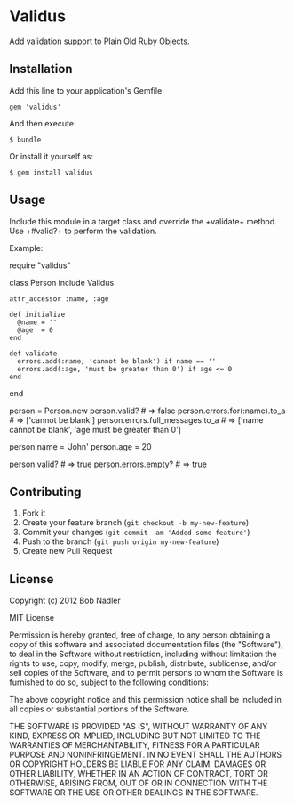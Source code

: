 # Validus

Add validation support to Plain Old Ruby Objects.

## Installation

Add this line to your application's Gemfile:

    gem 'validus'

And then execute:

    $ bundle

Or install it yourself as:

    $ gem install validus

## Usage

Include this module in a target class and override the +validate+ method. Use
+#valid?+ to perform the validation.

Example:

  require "validus"

  class Person
    include Validus

    attr_accessor :name, :age

    def initialize
      @name = ''
      @age  = 0
    end

    def validate
      errors.add(:name, 'cannot be blank') if name == ''
      errors.add(:age, 'must be greater than 0') if age <= 0
    end
  end

  person = Person.new
  person.valid?                    # => false
  person.errors.for(:name).to_a    # => ['cannot be blank']
  person.errors.full_messages.to_a # => ['name cannot be blank', 'age must be greater than 0']

  person.name = 'John'
  person.age  = 20

  person.valid?        # => true
  person.errors.empty? # => true

## Contributing

1. Fork it
2. Create your feature branch (`git checkout -b my-new-feature`)
3. Commit your changes (`git commit -am 'Added some feature'`)
4. Push to the branch (`git push origin my-new-feature`)
5. Create new Pull Request

## License

Copyright (c) 2012 Bob Nadler

MIT License

Permission is hereby granted, free of charge, to any person obtaining
a copy of this software and associated documentation files (the
"Software"), to deal in the Software without restriction, including
without limitation the rights to use, copy, modify, merge, publish,
distribute, sublicense, and/or sell copies of the Software, and to
permit persons to whom the Software is furnished to do so, subject to
the following conditions:

The above copyright notice and this permission notice shall be
included in all copies or substantial portions of the Software.

THE SOFTWARE IS PROVIDED "AS IS", WITHOUT WARRANTY OF ANY KIND,
EXPRESS OR IMPLIED, INCLUDING BUT NOT LIMITED TO THE WARRANTIES OF
MERCHANTABILITY, FITNESS FOR A PARTICULAR PURPOSE AND
NONINFRINGEMENT. IN NO EVENT SHALL THE AUTHORS OR COPYRIGHT HOLDERS BE
LIABLE FOR ANY CLAIM, DAMAGES OR OTHER LIABILITY, WHETHER IN AN ACTION
OF CONTRACT, TORT OR OTHERWISE, ARISING FROM, OUT OF OR IN CONNECTION
WITH THE SOFTWARE OR THE USE OR OTHER DEALINGS IN THE SOFTWARE.
